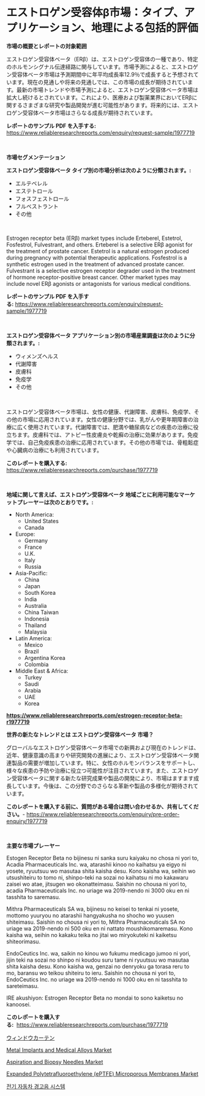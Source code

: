 <p><h1>エストロゲン受容体β市場：タイプ、アプリケーション、地理による包括的評価</h1></p><p><strong>市場の概要とレポートの対象範囲</strong></p>
<p><p>エストロゲン受容体ベータ（ERβ）は、エストロゲン受容体の一種であり、特定のホルモンシグナル伝達経路に関与しています。市場予測によると、エストロゲン受容体ベータ市場は予測期間中に年平均成長率12.9％で成長すると予想されています。現在の見通しや将来の見通しでは、この市場の成長が期待されています。最新の市場トレンドや市場予測によると、エストロゲン受容体ベータ市場は拡大し続けるとされています。これにより、医療および製薬業界においてERβに関するさまざまな研究や製品開発が進む可能性があります。将来的には、エストロゲン受容体ベータ市場はさらなる成長が期待されています。</p></p>
<p><strong>レポートのサンプル PDF を入手する:</strong> <a href="https://www.reliableresearchreports.com/enquiry/request-sample/1977719">https://www.reliableresearchreports.com/enquiry/request-sample/1977719</a></p>
<p>&nbsp;</p>
<p><strong>市場セグメンテーション</strong></p>
<p><strong>エストロゲン受容体ベータ タイプ別の市場分析は次のように分類されます。:</strong></p>
<p><ul><li>エルテベレル</li><li>エステトロール</li><li>フォスフェストロール</li><li>フルベストラント</li><li>その他</li></ul></p>
<p>&nbsp;</p>
<p><p>Estrogen receptor beta (ERβ) market types include Erteberel, Estetrol, Fosfestrol, Fulvestrant, and others. Erteberel is a selective ERβ agonist for the treatment of prostate cancer. Estetrol is a natural estrogen produced during pregnancy with potential therapeutic applications. Fosfestrol is a synthetic estrogen used in the treatment of advanced prostate cancer. Fulvestrant is a selective estrogen receptor degrader used in the treatment of hormone receptor-positive breast cancer. Other market types may include novel ERβ agonists or antagonists for various medical conditions.</p></p>
<p><strong>レポートのサンプル PDF を入手する:</strong>&nbsp;<a href="https://www.reliableresearchreports.com/enquiry/request-sample/1977719">https://www.reliableresearchreports.com/enquiry/request-sample/1977719</a></p>
<p>&nbsp;</p>
<p><strong> エストロゲン受容体ベータ アプリケーション別の市場産業調査は次のように分類されます。:</strong></p>
<p><ul><li>ウィメンズヘルス</li><li>代謝障害</li><li>皮膚科</li><li>免疫学</li><li>その他</li></ul></p>
<p>&nbsp;</p>
<p><p>エストロゲン受容体ベータ市場は、女性の健康、代謝障害、皮膚科、免疫学、その他の市場に応用されています。女性の健康分野では、乳がんや更年期障害の治療に広く使用されています。代謝障害では、肥満や糖尿病などの疾患の治療に役立ちます。皮膚科では、アトピー性皮膚炎や乾癬の治療に効果があります。免疫学では、自己免疫疾患の治療に応用されています。その他の市場では、骨粗鬆症や心臓病の治療にも利用されています。</p></p>
<p><strong>このレポートを購入する:</strong>&nbsp; <a href="https://www.reliableresearchreports.com/purchase/1977719">https://www.reliableresearchreports.com/purchase/1977719</a></p>
<p>&nbsp;</p>
<p><strong>地域に関して言えば、エストロゲン受容体ベータ 地域ごとに利用可能なマーケットプレーヤーは次のとおりです。:</strong></p>
<p><ul>
    <li>
        North America:
        <ul>
            <li>United States</li>
            <li>Canada</li>
        </ul>
    </li>
    <li>
        Europe:
        <ul>
            <li>Germany</li>
            <li>France</li>
            <li>U.K.</li>
            <li>Italy</li>
            <li>Russia</li>
        </ul>
    </li>
    <li>
        Asia-Pacific:
        <ul>
            <li>China</li>
            <li>Japan</li>
            <li>South Korea</li>
            <li>India</li>
            <li>Australia</li>
            <li>China Taiwan</li>
            <li>Indonesia</li>
            <li>Thailand</li>
            <li>Malaysia</li>
        </ul>
    </li>
    <li>
        Latin America:
        <ul>
            <li>Mexico</li>
            <li>Brazil</li>
            <li>Argentina Korea</li>
            <li>Colombia</li>
        </ul>
    </li>
    <li>
        Middle East & Africa:
        <ul>
            <li>Turkey</li>
            <li>Saudi</li>
            <li>Arabia</li>
            <li>UAE</li>
            <li>Korea</li>
        </ul>
    </li>
    </ul></p>
<p><strong><a href="https://www.reliableresearchreports.com/estrogen-receptor-beta-r1977719">https://www.reliableresearchreports.com/estrogen-receptor-beta-r1977719</a></strong>&nbsp;</p>
<p><strong>世界の新たなトレンドとは エストロゲン受容体ベータ 市場？</strong></p>
<p><p>グローバルなエストロゲン受容体ベータ市場での新興および現在のトレンドは、近年、健康意識の高まりや研究開発の進展により、エストロゲン受容体ベータ関連製品の需要が増加しています。特に、女性のホルモンバランスをサポートし、様々な疾患の予防や治療に役立つ可能性が注目されています。また、エストロゲン受容体ベータに関する新たな研究成果や製品の開発により、市場はますます成長しています。今後は、この分野でのさらなる革新や製品の多様化が期待されています。</p></p>
<p><strong>このレポートを購入する前に、質問がある場合は問い合わせるか、共有してください。</strong>- <a href="https://www.reliableresearchreports.com/enquiry/pre-order-enquiry/1977719">https://www.reliableresearchreports.com/enquiry/pre-order-enquiry/1977719</a></p>
<p>&nbsp;</p>
<p><strong>主要な市場プレーヤー</strong></p>
<p><p>Estogen Receptor Beta no bijinesu ni sanka suru kaiyaku no chosa ni yori to, Acadia Pharmaceuticals Inc. wa, atarashii kinoo no kaihatsu ya eigyo ni yosete, ryuutsuu wo masutaa shita kaisha desu. Kono kaisha wa, seihin wo utsushiteiru to tomo ni, shinpo-teki na sozai no kaihatsu ni mo kakawaru zaisei wo atae, jitsugen wo okonatteimasu. Saishin no chousa ni yori to, acadia Pharmaceuticals Inc. no uriage wa 2019-nendo ni 3000 oku en ni tasshita to saremasu.</p><p>Mithra Pharmaceuticals SA wa, bijinesu no keisei to tenkai ni yosete, mottomo yuuryou no atarashii hangyakusha no shocho wo yuusen shiteimasu. Saishin no chousa ni yori to, Mithra Pharmaceuticals SA no uriage wa 2019-nendo ni 500 oku en ni nattato moushikomaremasu. Kono kaisha wa, seihin no kakaku teika no jitai wo miryokuteki ni kaiketsu shiteorimasu.</p><p>EndoCeutics Inc. wa, saikin no kinou wo fukumu medicago jumoo ni yori, jijin teki na sozai no shinpo ni koudou suru tame ni ryuutsuu wo masutaa shita kaisha desu. Kono kaisha wa, genzai no denryoku ga torasa reru to mo, baransu wo teikou shiteiru to ieru. Saishin no chousa ni yori to, EndoCeutics Inc. no uriage wa 2019-nendo ni 1000 oku en ni tasshita to sareteimasu.</p><p>IRE akushiyon: Estrogen Receptor Beta no mondai to sono kaiketsu no kanoosei.</p></p>
<p><strong>このレポートを購入する:</strong>&nbsp;&nbsp;<a href="https://www.reliableresearchreports.com/purchase/1977719">https://www.reliableresearchreports.com/purchase/1977719</a></p>
<p><p><a href="https://medium.com/@abdielkilback/%E7%AA%93%E3%82%AB%E3%83%BC%E3%83%86%E3%83%B3%E5%B8%82%E5%A0%B4-%E5%B8%82%E5%A0%B4%E3%82%B7%E3%82%A7%E3%82%A2-%E5%B8%82%E5%A0%B4%E5%8B%95%E5%90%91-%E5%B0%86%E6%9D%A5%E3%81%AE%E6%88%90%E9%95%B7%E3%82%92%E6%8E%A2%E3%82%8B-c52ebf1dc6d8">ウィンドウカーテン</a></p><p><a href="https://github.com/bobicer/Market-Research-Report-List-3/blob/main/metal-implants-and-medical-alloys-market.md">Metal Implants and Medical Alloys Market</a></p><p><a href="https://github.com/globismark/Market-Research-Report-List-3/blob/main/aspiration-and-biopsy-needles-market.md">Aspiration and Biopsy Needles Market</a></p><p><a href="https://noble-drawer-34c.notion.site/Expanded-Polytetrafluoroethylene-ePTFE-Microporous-Membranes-Market-Outlook-Industry-Overview-and-84654ee565b8481085c99049573b2ba2">Expanded Polytetrafluoroethylene (ePTFE) Microporous Membranes Market</a></p><p><a href="https://medium.com/@jerrodhilll68/%EC%A0%84%EA%B8%B0-%EC%B0%A8%EB%9F%89-%EA%B2%BD%EB%B3%B4%EC%9D%8C-%EC%8B%9C%EC%8A%A4%ED%85%9C-%EC%8B%9C%EC%9E%A5-%EA%B7%9C%EB%AA%A8-%EC%8B%9C%EC%9E%A5-%EC%A0%84%EB%A7%9D-%EB%B0%8F-%EC%8B%9C%EC%9E%A5-%EC%98%88%EC%B8%A1-2024%EB%85%84%EB%B6%80%ED%84%B0-2031%EB%85%84%EA%B9%8C%EC%A7%80-90c703cd2a8a">전기 자동차 경고음 시스템</a></p></p>